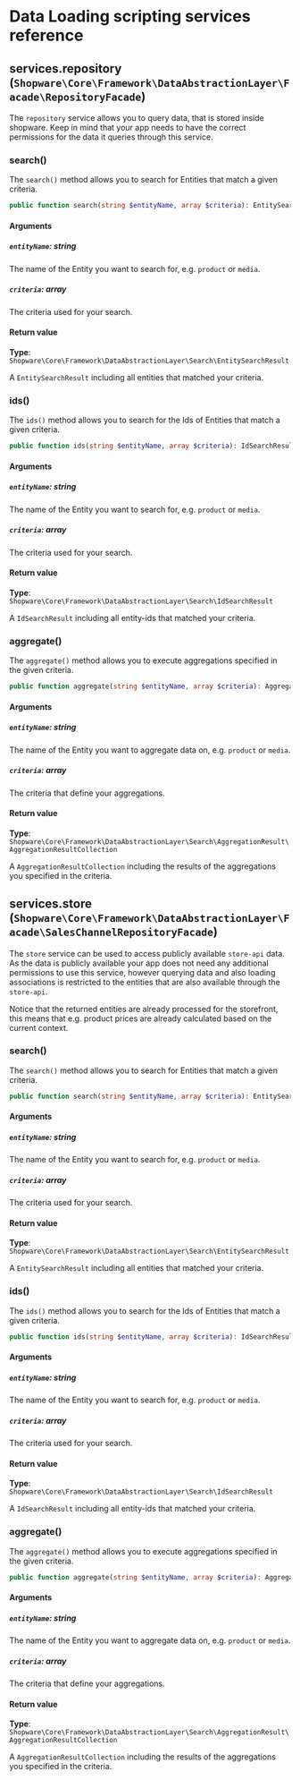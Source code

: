 # Data Loading scripting services reference

## services.repository (`Shopware\Core\Framework\DataAbstractionLayer\Facade\RepositoryFacade`)

The `repository` service allows you to query data, that is stored inside shopware.
Keep in mind that your app needs to have the correct permissions for the data it queries through this service.

### search()

The `search()` method allows you to search for Entities that match a given criteria.


```php
public function search(string $entityName, array $criteria): EntitySearchResult
```

#### Arguments

##### `entityName`: string


The name of the Entity you want to search for, e.g. `product` or `media`.

##### `criteria`: array


The criteria used for your search.


#### Return value

**Type**: `Shopware\Core\Framework\DataAbstractionLayer\Search\EntitySearchResult`

A `EntitySearchResult` including all entities that matched your criteria.

### ids()

The `ids()` method allows you to search for the Ids of Entities that match a given criteria.


```php
public function ids(string $entityName, array $criteria): IdSearchResult
```

#### Arguments

##### `entityName`: string


The name of the Entity you want to search for, e.g. `product` or `media`.

##### `criteria`: array


The criteria used for your search.


#### Return value

**Type**: `Shopware\Core\Framework\DataAbstractionLayer\Search\IdSearchResult`

A `IdSearchResult` including all entity-ids that matched your criteria.

### aggregate()

The `aggregate()` method allows you to execute aggregations specified in the given criteria.


```php
public function aggregate(string $entityName, array $criteria): AggregationResultCollection
```

#### Arguments

##### `entityName`: string


The name of the Entity you want to aggregate data on, e.g. `product` or `media`.

##### `criteria`: array


The criteria that define your aggregations.


#### Return value

**Type**: `Shopware\Core\Framework\DataAbstractionLayer\Search\AggregationResult\AggregationResultCollection`

A `AggregationResultCollection` including the results of the aggregations you specified in the criteria.



## services.store (`Shopware\Core\Framework\DataAbstractionLayer\Facade\SalesChannelRepositoryFacade`)

The `store` service can be used to access publicly available `store-api` data.
As the data is publicly available your app does not need any additional permissions to use this service,
however querying data and also loading associations is restricted to the entities that are also available through the `store-api`.

Notice that the returned entities are already processed for the storefront,
this means that e.g. product prices are already calculated based on the current context.

### search()

The `search()` method allows you to search for Entities that match a given criteria.


```php
public function search(string $entityName, array $criteria): EntitySearchResult
```

#### Arguments

##### `entityName`: string


The name of the Entity you want to search for, e.g. `product` or `media`.

##### `criteria`: array


The criteria used for your search.


#### Return value

**Type**: `Shopware\Core\Framework\DataAbstractionLayer\Search\EntitySearchResult`

A `EntitySearchResult` including all entities that matched your criteria.

### ids()

The `ids()` method allows you to search for the Ids of Entities that match a given criteria.


```php
public function ids(string $entityName, array $criteria): IdSearchResult
```

#### Arguments

##### `entityName`: string


The name of the Entity you want to search for, e.g. `product` or `media`.

##### `criteria`: array


The criteria used for your search.


#### Return value

**Type**: `Shopware\Core\Framework\DataAbstractionLayer\Search\IdSearchResult`

A `IdSearchResult` including all entity-ids that matched your criteria.

### aggregate()

The `aggregate()` method allows you to execute aggregations specified in the given criteria.


```php
public function aggregate(string $entityName, array $criteria): AggregationResultCollection
```

#### Arguments

##### `entityName`: string


The name of the Entity you want to aggregate data on, e.g. `product` or `media`.

##### `criteria`: array


The criteria that define your aggregations.


#### Return value

**Type**: `Shopware\Core\Framework\DataAbstractionLayer\Search\AggregationResult\AggregationResultCollection`

A `AggregationResultCollection` including the results of the aggregations you specified in the criteria.



